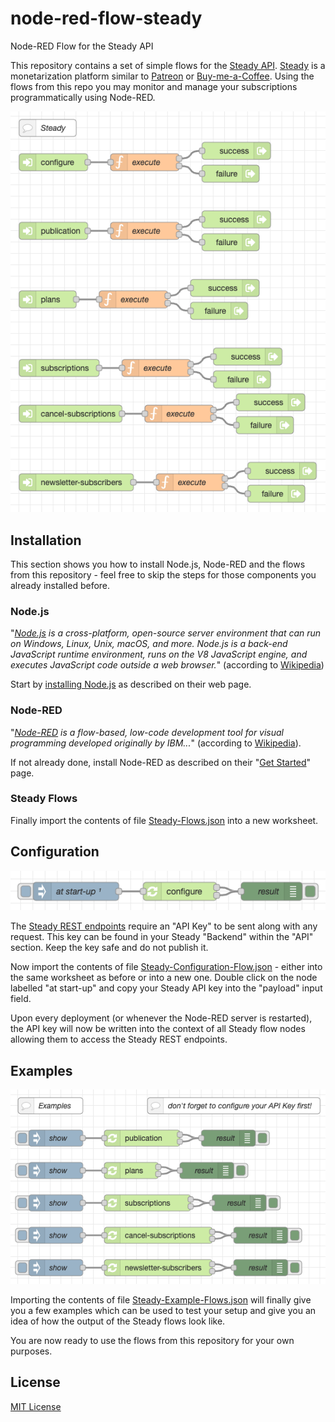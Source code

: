 # node-red-flow-steady #

Node-RED Flow for the Steady API

This repository contains a set of simple flows for the [Steady API](https://developers.steadyhq.com/). [Steady](https://steadyhq.com/en) is a monetarization platform similar to [Patreon](https://www.patreon.com) or [Buy-me-a-Coffee](https://www.buymeacoffee.com/). Using the flows from this repo you may monitor and manage your subscriptions programmatically using Node-RED.

![Steady Flows Screenshot](./Steady-Flows.png)

## Installation ##

This section shows you how to install Node.js, Node-RED and the flows from this repository - feel free to skip the steps for those components you already installed before.

### Node.js ###

"_[Node.js](https://nodejs.org/en) is a cross-platform, open-source server environment that can run on Windows, Linux, Unix, macOS, and more. Node.js is a back-end JavaScript runtime environment, runs on the V8 JavaScript engine, and executes JavaScript code outside a web browser._" (according to [Wikipedia](https://en.wikipedia.org/wiki/Node.js))

Start by [installing Node.js](https://nodejs.org/en) as described on their web page.

### Node-RED ###

"_[Node-RED](https://nodered.org/) is a flow-based, low-code development tool for visual programming developed originally by IBM..._" (according to [Wikipedia](https://en.wikipedia.org/wiki/Node-RED)).

If not already done, install Node-RED as described on their "[Get Started](https://nodered.org/#get-started)" page.

### Steady Flows ###

Finally import the contents of file [Steady-Flows.json](https://raw.githubusercontent.com/rozek/node-red-flow-steady/master/Steady-Flows.json) into a new worksheet.

## Configuration ##

![Steady Configuration Flow Screenshot](./Steady-Configuration-Flow.png)

The [Steady REST endpoints](https://developers.steadyhq.com/#rest) require an "API Key" to be sent along with any request. This key can be found in your Steady "Backend" within the "API" section. Keep the key safe and do not publish it.

Now import the contents of file [Steady-Configuration-Flow.json](https://raw.githubusercontent.com/rozek/node-red-flow-steady/master/Steady-Configuration-Flow.json) - either into the same worksheet as before or into a new one. Double click on the node labelled "at start-up" and copy your Steady API key into the "payload" input field.

Upon every deployment (or whenever the Node-RED server is restarted), the API key will now be written into the context of all Steady flow nodes allowing them to access the Steady REST endpoints.

## Examples ##

![Steady Example Flows Screenshot](./Steady-Example-Flows.png)

Importing the contents of file [Steady-Example-Flows.json](https://raw.githubusercontent.com/rozek/node-red-flow-steady/master/Steady-Example-Flows.json) will finally give you a few examples which can be used to test your setup and give you an idea of how the output of the Steady flows look like.

You are now ready to use the flows from this repository for your own purposes.

## License ##

[MIT License](LICENSE.md)
